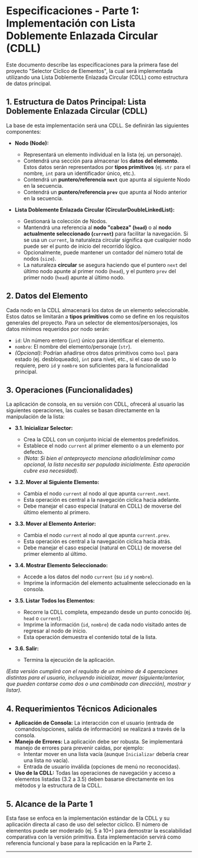 # Especificaciones - Parte 1: Implementación con Lista Doblemente Enlazada Circular (CDLL)

Este documento describe las especificaciones para la primera fase del proyecto "Selector Cíclico de Elementos", la cual será implementada utilizando una Lista Doblemente Enlazada Circular (CDLL) como estructura de datos principal.

## 1. Estructura de Datos Principal: Lista Doblemente Enlazada Circular (CDLL)

La base de esta implementación será una CDLL. Se definirán las siguientes componentes:

*   **Nodo (Node):**
    *   Representará un elemento individual en la lista (ej. un personaje).
    *   Contendrá una sección para almacenar los **datos del elemento**. Estos datos serán representados por **tipos primitivos** (ej. `str` para el nombre, `int` para un identificador único, etc.).
    *   Contendrá un **puntero/referencia `next`** que apunta al siguiente Nodo en la secuencia.
    *   Contendrá un **puntero/referencia `prev`** que apunta al Nodo anterior en la secuencia.

*   **Lista Doblemente Enlazada Circular (CircularDoubleLinkedList):**
    *   Gestionará la colección de Nodos.
    *   Mantendrá una referencia al **nodo "cabeza" (`head`)** o al **nodo actualmente seleccionado (`current`)** para facilitar la navegación. Si se usa un `current`, la naturaleza circular significa que cualquier nodo puede ser el punto de inicio del recorrido lógico.
    *   Opcionalmente, puede mantener un contador del número total de nodos (`size`).
    *   La naturaleza **circular** se asegura haciendo que el puntero `next` del último nodo apunte al primer nodo (`head`), y el puntero `prev` del primer nodo (`head`) apunte al último nodo.

## 2. Datos del Elemento

Cada nodo en la CDLL almacenará los datos de un elemento seleccionable. Estos datos se limitarán a **tipos primitivos** como se define en los requisitos generales del proyecto. Para un selector de elementos/personajes, los datos mínimos requeridos por nodo serán:

*   `id`: Un número entero (`int`) único para identificar el elemento.
*   `nombre`: El nombre del elemento/personaje (`str`).
*   *(Opcional)*: Podrían añadirse otros datos primitivos como `bool` para estado (ej. desbloqueado), `int` para nivel, etc., si el caso de uso lo requiere, pero `id` y `nombre` son suficientes para la funcionalidad principal.

## 3. Operaciones (Funcionalidades)

La aplicación de consola, en su versión con CDLL, ofrecerá al usuario las siguientes operaciones, las cuales se basan directamente en la manipulación de la lista:

*   **3.1. Inicializar Selector:**
    *   Crea la CDLL con un conjunto inicial de elementos predefinidos.
    *   Establece el nodo `current` al primer elemento o a un elemento por defecto.
    *   *(Nota: Si bien el anteproyecto menciona añadir/eliminar como opcional, la lista necesita ser populada inicialmente. Esta operación cubre esa necesidad).*

*   **3.2. Mover al Siguiente Elemento:**
    *   Cambia el nodo `current` al nodo al que apunta `current.next`.
    *   Esta operación es central a la navegación cíclica hacia adelante.
    *   Debe manejar el caso especial (natural en CDLL) de moverse del último elemento al primero.

*   **3.3. Mover al Elemento Anterior:**
    *   Cambia el nodo `current` al nodo al que apunta `current.prev`.
    *   Esta operación es central a la navegación cíclica hacia atrás.
    *   Debe manejar el caso especial (natural en CDLL) de moverse del primer elemento al último.

*   **3.4. Mostrar Elemento Seleccionado:**
    *   Accede a los datos del nodo `current` (su `id` y `nombre`).
    *   Imprime la información del elemento actualmente seleccionado en la consola.

*   **3.5. Listar Todos los Elementos:**
    *   Recorre la CDLL completa, empezando desde un punto conocido (ej. `head` o `current`).
    *   Imprime la información (`id`, `nombre`) de cada nodo visitado antes de regresar al nodo de inicio.
    *   Esta operación demuestra el contenido total de la lista.

*   **3.6. Salir:**
    *   Termina la ejecución de la aplicación.

*(Esta versión cumplirá con el requisito de un mínimo de 4 operaciones distintas para el usuario, incluyendo inicializar, mover (siguiente/anterior, que pueden contarse como dos o una combinada con dirección), mostrar y listar).*

## 4. Requerimientos Técnicos Adicionales

*   **Aplicación de Consola:** La interacción con el usuario (entrada de comandos/opciones, salida de información) se realizará a través de la consola.
*   **Manejo de Errores:** La aplicación debe ser robusta. Se implementará manejo de errores para prevenir caídas, por ejemplo:
    *   Intentar mover en una lista vacía (aunque `Inicializar` debería crear una lista no vacía).
    *   Entrada de usuario inválida (opciones de menú no reconocidas).
*   **Uso de la CDLL:** Todas las operaciones de navegación y acceso a elementos listadas (3.2 a 3.5) deben basarse directamente en los métodos y la estructura de la CDLL.

## 5. Alcance de la Parte 1

Esta fase se enfoca en la implementación estándar de la CDLL y su aplicación directa al caso de uso del selector cíclico. El número de elementos puede ser moderado (ej. 5 a 10+) para demostrar la escalabilidad comparativa con la versión primitiva. Esta implementación servirá como referencia funcional y base para la replicación en la Parte 2.

---
